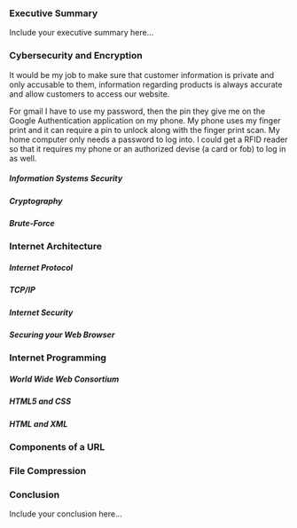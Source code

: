 ### Executive Summary 
Include your executive summary here...

### Cybersecurity and Encryption
It would be my job to make sure that customer information is private and only accusable to them, information regarding products is always accurate and allow customers to access our website. 

For gmail I have to use my password, then the pin they give me on the Google Authentication application on my phone. 
My phone uses my finger print and it can require a pin to unlock along with the finger print scan. 
My home computer only needs a password to log into. I could get a RFID reader so that it requires my phone or an authorized devise (a card or fob) to log in as well.


##### Information Systems Security 
##### Cryptography 
##### Brute-Force

### Internet Architecture
##### Internet Protocol
##### TCP/IP
##### Internet Security
##### Securing your Web Browser

### Internet Programming
##### World Wide Web Consortium
##### HTML5 and CSS
##### HTML and XML

### Components of a URL

### File Compression

### Conclusion
Include your conclusion here...
